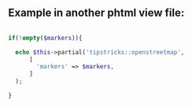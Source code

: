 ## Example in another phtml view file:

```php

if(!empty($markers)){

  echo $this->partial('tipstricks::openstreetmap',
      [
        'markers' => $markers,
      ]
  );

}

```